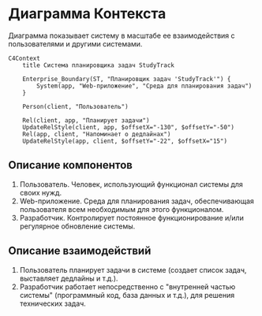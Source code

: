 # Диаграмма Контекста
 Диаграмма показывает систему в масштабе ее взаимодействия с пользователями и другими системами.

```mermaid
C4Context
    title Система планировщика задач StudyTrack

    Enterprise_Boundary(ST, "Планировщик задач 'StudyTrack'") {
        System(app, "Web-приложение", "Среда для планирования задач")
    }

    Person(client, "Пользователь")

    Rel(client, app, "Планирует задачи")
    UpdateRelStyle(client, app, $offsetX="-130", $offsetY="-50")
    Rel(app, client, "Напоминает о дедлайнах")
    UpdateRelStyle(app, client, $offsetY="-22", $offsetX="15")

```

## Описание компонентов
1. Пользователь. Человек, использующий функционал системы для своих нужд.
2. Web-приложение. Среда для планирования задач, обеспечивающая пользователя всем необходимым для этого функционалом.
3. Разработчик. Контролирует постоянное функционирование и/или регулярное обновление системы.

## Описание взаимодействий
1. Пользователь планирует задачи в системе (создает список задач, выставляет дедлайны и т.д.).
2. Разработчик работает непосредственно с "внутренней частью системы" (программный код, база данных и т.д.), для решения технических задач.